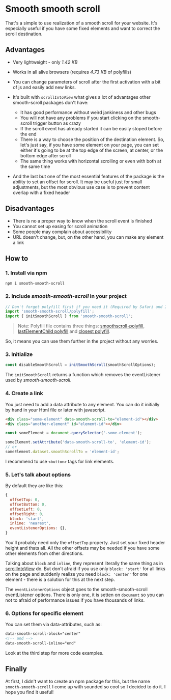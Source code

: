 # Smooth smooth scroll

That's a simple to use realization of a smooth scroll for your website. It's especially useful if you have some fixed elements and want to correct the scroll destination.

## Advantages

- Very lightweight - only _1.42 KB_
- Works in all alive browsers (requires _4.73 KB_ of polyfills)
- You can change parameters of scroll after the first activation with a bit of js and easily add new links.
- It's built with `scrollIntoView` what gives a lot of advantages other smooth-scroll packages don't have:

  - It has good performance without weird jankiness and other bugs
  - You will not have any problems if you start clicking on the smooth-scroll trigger button as crazy
  - If the scroll event has already started it can be easily stoped before the end
  - There is a way to choose the position of the destination element. So, let's just say, if you have some element on your page, you can set either it's going to be at the top edge of the screen, at center, or the bottom edge after scroll
  - The same thing works with horizontal scrolling or even with both at the same time

- And the last but one of the most essential features of the package is the ability to set an offset for scroll. It may be useful just for small adjustments, but the most obvious use case is to prevent content overlap with a fixed header

## Disadvantages

- There is no a proper way to know when the scroll event is finished
- You cannot set up easing for scroll animation
- Some people may complain about accessibility
- URL doesn't change, but, on the other hand, you can make any element a link

## How to

### 1. Install via npm

```
npm i smooth-smooth-scroll
```

### 2. Include _smooth-smooth-scroll_ in your project

```js
// Don't forget polyfill first if you need it (Required by Safari and IE)
import 'smooth-smooth-scroll/polyfill';
import { initSmoothScroll } from 'smooth-smooth-scroll';
```

> Note: Polyfill file contains three things: [smoothscroll-polyfill](<[https://www.npmjs.com/package/smoothscroll-polyfill](https://www.npmjs.com/package/smoothscroll-polyfill)>), [lastElementChild polyfill](<[https://developer.mozilla.org/en-US/docs/Web/API/ParentNode/lastElementChild](https://developer.mozilla.org/en-US/docs/Web/API/ParentNode/lastElementChild)>) and [closest polyfill](<[https://developer.mozilla.org/en-US/docs/Web/API/Element/closest](https://developer.mozilla.org/en-US/docs/Web/API/Element/closest)>).

So, it means you can use them further in the project without any worries.

### 3. Initialize

```js
const disableSmoothScroll = initSmoothScroll(smoothScrollOptions);
```

The `initSmoothScroll` returns a function which removes the eventListener used by _smooth-smooth-scroll_.

### 4. Create a link

You just need to add a data attribute to any element. You can do it initially by hand in your Html file or later with javascript.

```html
<div class="some-element" data-smooth-scroll-to="element-id"></div>
<div class="another-element" id="element-id"></div>
```

```js
const someElement = document.querySelector('.some-element');

someElement.setAttribute('data-smooth-scroll-to', 'element-id');
// or
someElement.dataset.smoothScrollTo = 'element-id';
```

I recommend to use `<button>` tags for link elements.

### 5. Let's talk about options

By default they are like this:

```js
{
  offsetTop: 0,
  offsetBottom: 0,
  offsetLeft: 0,
  offsetRight: 0,
  block: 'start',
  inline: 'nearest',
  eventListenerOptions: {},
}
```

You'll probably need only the `offsetTop` property. Just set your fixed header height and thats all. All the other offsets may be needed if you have some other elements from other directions.

Talking about `block` and `inline`, they represent literally the same thing as in [scrollIntoView](<[https://developer.mozilla.org/en-US/docs/Web/API/Element/scrollIntoView](https://developer.mozilla.org/en-US/docs/Web/API/Element/scrollIntoView)>) do. But don't afraid if you use only `block: 'start'` for all links on the page and suddenly realize you need `block: 'center'` for one element - there is a solution for this at the next step.

The `eventListenerOptions` object goes to the smooth-smooth-scroll eventListener options. There is only one, it is setten on `document` so you can not to afraid of performance issues if you have thousands of links.

### 6. Options for specific element

You can set them via data-attributes, such as:

```html
data-smooth-scroll-block="center"
<!-- and -->
data-smooth-scroll-inline="end"
```

Look at the third step for more code examples.

## Finally

At first, I didn't want to create an npm package for this, but the name `smooth-smooth-scroll` I come up with sounded so cool so I decided to do it. I hope you find it useful!
